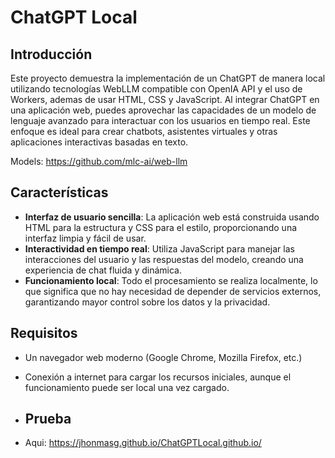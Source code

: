 # ChatGPT Local

## Introducción

Este proyecto demuestra la implementación de un ChatGPT de manera local utilizando tecnologías WebLLM compatible con OpenIA API y el uso de Workers, ademas de usar HTML, CSS y JavaScript. Al integrar ChatGPT en una aplicación web, puedes aprovechar las capacidades de un modelo de lenguaje avanzado para interactuar con los usuarios en tiempo real. Este enfoque es ideal para crear chatbots, asistentes virtuales y otras aplicaciones interactivas basadas en texto.

Models: https://github.com/mlc-ai/web-llm

## Características

- **Interfaz de usuario sencilla**: La aplicación web está construida usando HTML para la estructura y CSS para el estilo, proporcionando una interfaz limpia y fácil de usar.
- **Interactividad en tiempo real**: Utiliza JavaScript para manejar las interacciones del usuario y las respuestas del modelo, creando una experiencia de chat fluida y dinámica.
- **Funcionamiento local**: Todo el procesamiento se realiza localmente, lo que significa que no hay necesidad de depender de servicios externos, garantizando mayor control sobre los datos y la privacidad.

## Requisitos

- Un navegador web moderno (Google Chrome, Mozilla Firefox, etc.)
- Conexión a internet para cargar los recursos iniciales, aunque el funcionamiento puede ser local una vez cargado.

- ## Prueba
- Aqui: https://jhonmasg.github.io/ChatGPTLocal.github.io/
